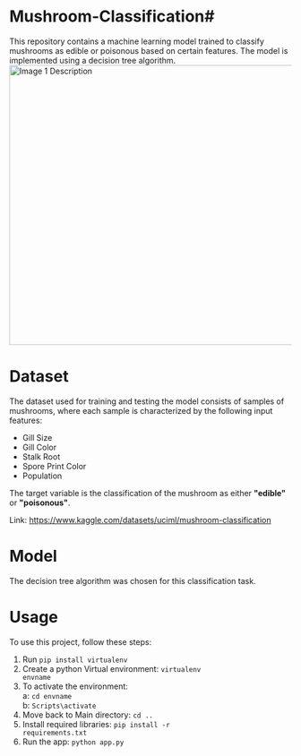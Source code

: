 # Mushroom-Classification# 

This repository contains a machine learning model trained to classify mushrooms as edible or poisonous based on certain features. The model is implemented using a decision tree algorithm.
<img src="https://Mushroom-Classification/blob/main/Mushroom%20Classification.png" alt="Image 1 Description" height="500px" width="800px">

# Dataset
The dataset used for training and testing the model consists of samples of mushrooms, where each sample is characterized by the following input features:
- Gill Size
- Gill Color
- Stalk Root
- Spore Print Color
- Population

The target variable is the classification of the mushroom as either **"edible"** or **"poisonous"**.

Link: https://www.kaggle.com/datasets/uciml/mushroom-classification

# Model

The decision tree algorithm was chosen for this classification task.


# Usage
To use this project, follow these steps:

1. Run <code>pip install virtualenv </code>
2. Create a python Virtual environment:
<code>virtualenv envname</code>
3. To activate the environment:<br>
a: <code>cd envname</code><br>
b: <code>Scripts\activate</code>
4. Move back to Main directory:
<code>cd ..</code>
5. Install required libraries:
<code>pip install -r requirements.txt</code>
6. Run the app:
<code>python app.py</code>



